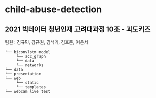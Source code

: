 # child-abuse-detection

2021 빅데이터 청년인재 고려대과정 10조 - 괴도키즈
---

팀원 : 김규민, 김규원, 김석기, 김호준, 이은서

```
└── biconvlstm_model
     └── acc_graph
     └── data
     └── networks
└── data
└── presentation
└── web
     └── static
     └── templates
└── webcam live test
```

